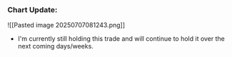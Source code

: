 ### Chart Update:

![[Pasted image 20250707081243.png]]

- I'm currently still holding this trade and will continue to hold it over the next coming days/weeks.